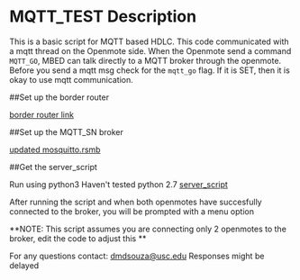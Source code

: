 # MQTT_TEST Description

This is a basic script for MQTT based HDLC. 
This code communicated with a mqtt thread on the Openmote side.
When the Openmote send a command ``MQTT_GO``, MBED can talk directly to a MQTT broker through the openmote.
Before you send a mqtt msg check for the `mqtt_go` flag. 
If it is SET, then it is okay to use mqtt communication.

##Set up the border router 

[border router link](https://github.com/ANRGUSC/anrg-riot/tree/develop/examples/emcute_border_router_3pi)

##Set up the MQTT_SN broker

[updated mosquitto.rsmb](https://github.com/ANRGUSC/mosquitto.rsmb)

##Get the server_script

Run using python3 
Haven't tested python 2.7
[server_script](https://github.com/ANRGUSC/anrg-riot/tree/mqtt_bootstrap/examples/MQTT_HDLC/tools) 

After running the script and when both openmotes have succesfully connected to the broker,
you will be prompted with a menu option

**NOTE: This script assumes you are connecting only 2 openmotes to the broker,
	edit the code to adjust this **

For any questions contact: dmdsouza@usc.edu
Responses might be delayed


